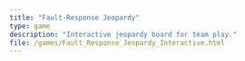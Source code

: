 ```yaml
---
title: "Fault-Response Jeopardy"
type: game
description: "Interactive jeopardy board for team play."
file: /games/Fault_Response_Jeopardy_Interactive.html
---
```


